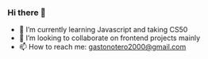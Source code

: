 ### Hi there 👋

- 🌱 I’m currently learning Javascript and taking CS50
- 👯 I’m looking to collaborate on frontend projects mainly
- 📫 How to reach me: gastonotero2000@gmail.com

